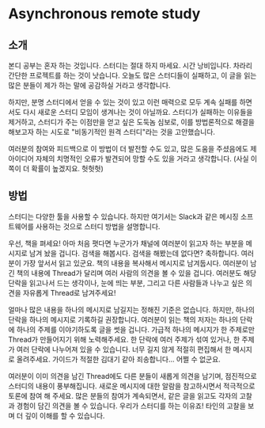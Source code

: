 # Asynchronous remote study

## 소개
본디 공부는 혼자 하는 것입니다.
스터디는 절대 하지 마세요. 시간 낭비입니다.
차라리 간단한 프로젝트를 하는 것이 낫습니다.
오늘도 많은 스터디들이 실패하고, 이 글을 읽는 많은 분들이 제가 하는 말에 공감하실 거라고 생각합니다.

하지만, 분명 스터디에서 얻을 수 있는 것이 있고 이런 매력으로 모두 계속 실패를 하면서도 다시 새로운 스터디 모임이 생겨나는 것이 아닐까요.
스터디가 실패하는 이유들을 제거하고, 스터디가 주는 이점만을 얻고 싶은 도둑놈 심보로,
이를 방법론적으로 해결을 해보고자 하는 시도로 "비동기적인 원격 스터디"라는 것을 고안했습니다.

여러분의 참여와 피드백으로 이 방법이 더 발전할 수도 있고, 
많은 도움을 주셨음에도 제 아이디어 자체의 치명적인 오류가 발견되어 망할 수도 있을 거라고 생각합니다. (사실 이쪽이 더 확률이 높겠지요. 헛헛헛)

## 방법
스터디는 다양한 툴을 사용할 수 있습니다. 하지만 여기서는 Slack과 같은 메시징 소프트웨어를 사용하는 것으로 스터디 방법을 설명합니다.

우선, 책을 펴세요!
아마 처음 폇다면 누군가가 채널에 여러분이 읽고자 하는 부분을 메시지로 남겨 놨을 겁니다. 검색을 해봅시다.
검색을 해봤는데 없다면? 축하합니다. 여러분이 가장 앞서서 읽고 있군요. 책의 내용을 복사해서 메시지로 남겨둡시다.
여러분이 남긴 책의 내용에 Thread가 달리며 여러 사람의 의견을 볼 수 있을 겁니다. 
여러분도 해당 단락을 읽고나서 드는 생각이나, 눈에 띄는 부분, 그리고 다른 사람들과 나누고 싶은 의견을 자유롭게 Thread로 남겨주세요!

얼마나 많은 내용을 하나의 메시지로 남길지는 정해진 기준은 없습니다. 하지만, 하나의 단락을 하나의 메시지로 기록하길 권장합니다.
여러분이 읽는 책의 저자는 하나의 단락에 하나의 주제를 이야기하도록 글을 썻을 겁니다. 가급적 하나의 메시지가 한 주제로만 Thread가 만들어지기 위해 노력해주세요.
한 단락에 여러 주제가 섞여 있거나, 한 주제가 여러 단락에 나누어져 있을 수 있습니다. 너무 길지 않게 적절히 편집해서 한 메시지로 올려주세요. 
가이드가 적절한 김대기 같아 죄송합니다... 어쩔 수 없군요.

여러분이 이미 의견을 남긴 Thread에도 다른 분들이 새롭게 의견을 남기며, 점진적으로 스터디의 내용이 풍부해집니다.
새로운 메시지에 대한 알람을 참고하시면서 적극적으로 토론에 참여 해 주세요.
많은 분들의 참여가 계속되면서, 같은 글을 읽고도 각자의 고찰과 경험이 담긴 의견을 볼 수 있습니다.
우리가 스터디를 하는 이유죠! 타인의 고찰을 보며 더 깊이 이해를 할 수 있습니다.
